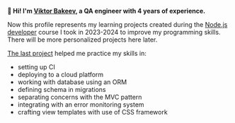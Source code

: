 **👋 Hi! I'm [Viktor Bakeev](https://www.linkedin.com/in/viktor-bakeev/), a QA engineer with 4 years of experience.**

Now this profile represents my learning projects created during the [Node.js developer](https://ru.hexlet.io/programs/backend) course I took in 2023-2024 to improve my programming skills. There will be more personalized projects here later.

[The last project](https://github.com/acfohegi/task-manager) helped me practice my skills in:

- setting up CI
- deploying to a cloud platform
- working with database using an ORM
- defining schema in migrations
- separating concerns with the MVC pattern
- integrating with an error monitoring system
- crafting view templates with use of CSS framework
